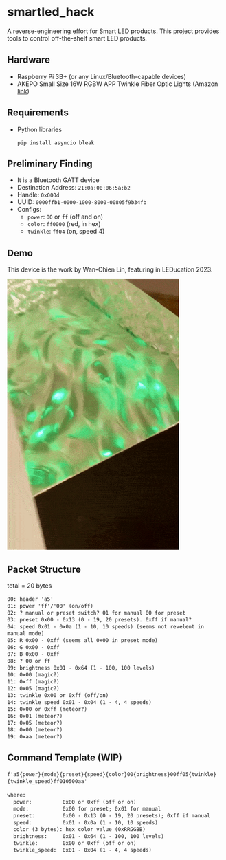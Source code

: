 # smartled_hack
A reverse-engineering effort for Smart LED products.
This project provides tools to control off-the-shelf smart LED products.


## Hardware
- Raspberry Pi 3B+ (or any Linux/Bluetooth-capable devices)
- AKEPO Small Size 16W RGBW APP Twinkle Fiber Optic Lights (Amazon [link](https://www.amazon.com/dp/B0B67YTSYZ?ref=ppx_pop_mob_ap_share))

## Requirements
- Python libraries
  ```
  pip install asyncio bleak
  ```

## Preliminary Finding
- It is a Bluetooth GATT device
- Destination Address: `21:0a:00:06:5a:b2`
- Handle: `0x000d`
- UUID: `0000ffb1-0000-1000-8000-00805f9b34fb`
- Configs:
  * `power`: `00` or `ff` (off and on)
  * `color`: `ff0000` (red, in hex)
  * `twinkle`: `ff04` (on, speed 4)

## Demo
This device is the work by Wan-Chien Lin, featuring in LEDucation 2023.

![](pics/demo_green_red.gif)

## Packet Structure
total = 20 bytes
```
00: header 'a5'
01: power 'ff'/'00' (on/off)
02: ? manual or preset switch? 01 for manual 00 for preset
03: preset 0x00 - 0x13 (0 - 19, 20 presets). 0xff if manual?
04: speed 0x01 - 0x0a (1 - 10, 10 speeds) (seems not revelent in manual mode)
05: R 0x00 - 0xff (seems all 0x00 in preset mode)
06: G 0x00 - 0xff
07: B 0x00 - 0xff
08: ? 00 or ff
09: brightness 0x01 - 0x64 (1 - 100, 100 levels)
10: 0x00 (magic?)
11: 0xff (magic?)
12: 0x05 (magic?)
13: twinkle 0x00 or 0xff (off/on)
14: twinkle speed 0x01 - 0x04 (1 - 4, 4 speeds)
15: 0x00 or 0xff (meteor?)
16: 0x01 (meteor?)
17: 0x05 (meteor?)
18: 0x00 (meteor?)
19: 0xaa (meteor?)
```

## Command Template (WIP)
```
f'a5{power}{mode}{preset}{speed}{color}00{brightness}00ff05{twinkle}{twinkle_speed}ff010500aa'

where:
  power:          0x00 or 0xff (off or on)
  mode:           0x00 for preset; 0x01 for manual
  preset:         0x00 - 0x13 (0 - 19, 20 presets); 0xff if manual
  speed:          0x01 - 0x0a (1 - 10, 10 speeds)
  color (3 bytes): hex color value (0xRRGGBB)
  brightness:     0x01 - 0x64 (1 - 100, 100 levels)
  twinkle:        0x00 or 0xff (off or on)
  twinkle_speed:  0x01 - 0x04 (1 - 4, 4 speeds)
```
